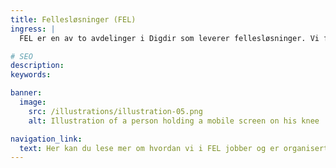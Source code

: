 ```yaml
---
title: Fellesløsninger (FEL)
ingress: |
  FEL er en av to avdelinger i Digdir som leverer fellesløsninger. Vi forvalter (salg, drift og support) og videreutvikler ID-porten, Kontaktregistert samt en håndfull andre produkter. Vi jobber i tverrfaglige og selvgående team. Personalansvaret for fagfolkene våre ligger i seksjonene. Hver fagperson kan være del av ett eller flere team. Under finner du en nærmere oversikt over hvordan vi er organisert.

# SEO
description:
keywords:

banner:
  image:
    src: /illustrations/illustration-05.png
    alt: Illustration of a person holding a mobile screen on his knee

navigation_link:
  text: Her kan du lese mer om hvordan vi i FEL jobber og er organisert
---
```

